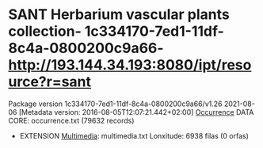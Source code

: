 # SANT Herbarium vascular plants collection\- 1c334170-7ed1-11df-8c4a-0800200c9a66\- http://193.144.34.193:8080/ipt/resource?r=sant
Package version 1c334170-7ed1-11df-8c4a-0800200c9a66/v1.26 2021-08-06 [Metadata version: 2016-08-05T12:07:21.442+02:00]
[Occurrence](http://rs.tdwg.org/dwc/terms/Occurrence) DATA CORE: occurrence.txt (79632 records)
- EXTENSION [Multimedia](http://rs.gbif.org/terms/1.0/Multimedia): multimedia.txt
  Lonxitude: 6938 filas (0 orfas)